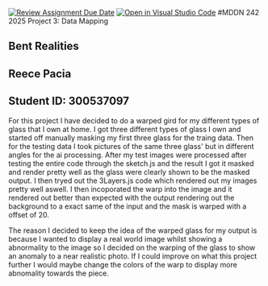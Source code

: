 [![Review Assignment Due Date](https://classroom.github.com/assets/deadline-readme-button-22041afd0340ce965d47ae6ef1cefeee28c7c493a6346c4f15d667ab976d596c.svg)](https://classroom.github.com/a/jTsmcDjg)
[![Open in Visual Studio Code](https://classroom.github.com/assets/open-in-vscode-2e0aaae1b6195c2367325f4f02e2d04e9abb55f0b24a779b69b11b9e10269abc.svg)](https://classroom.github.com/online_ide?assignment_repo_id=19499289&assignment_repo_type=AssignmentRepo)
#MDDN 242 2025 Project 3: Data Mapping

## Bent Realities
## Reece Pacia
## Student ID: 300537097

For this project I have decided to do a warped gird for my different types of glass that I own at home. I got three different types of glass I own and started off manually masking my first three glass for the traing data. Then for the testing data I took pictures of the same three glass' but in different angles for the ai processing. After my test images were processed after testing the entire code through the sketch.js and the result I got it masked and render pretty well as the glass were clearly shown to be the masked output. I then tryed out the 3Layers.js code which rendered out my images pretty well aswell. I then incoporated the warp into the image and it rendered out better than expected with the output rendering out the background to a exact same of the input and the mask is warped with a offset of 20.

The reason I decided to keep the idea of the warped glass for my output is because I wanted to display a real world image whilst showing a abnormality to the image so I decided on the warping of the glass to show an anomaly to a near realistic photo. If I could improve on what this project further I would maybe change the colors of the warp to display more abnomality towards the piece.

